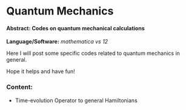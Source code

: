 # Quantum Mechanics

#### Abstract: Codes on quantum mechanical calculations

**Language/Software:** *mathematica vs 12*

Here I will post some specific codes related to quantum mechanics in general.


Hope it helps and have fun!



### Content: 
- Time-evolution Operator to general Hamiltonians
